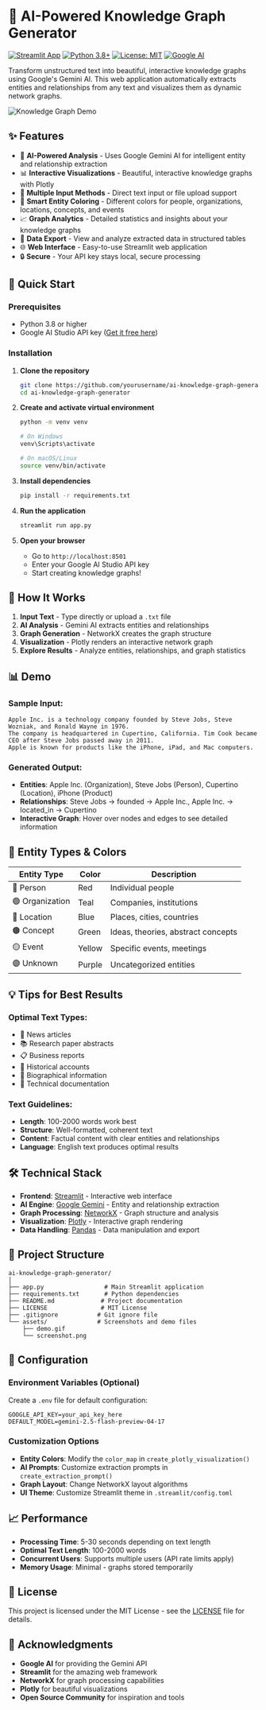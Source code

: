 # 🧠 AI-Powered Knowledge Graph Generator

[![Streamlit App](https://static.streamlit.io/badges/streamlit_badge_black_white.svg)](https://your-app-url.streamlit.app)
[![Python 3.8+](https://img.shields.io/badge/python-3.8+-blue.svg)](https://www.python.org/downloads/)
[![License: MIT](https://img.shields.io/badge/License-MIT-yellow.svg)](https://opensource.org/licenses/MIT)
[![Google AI](https://img.shields.io/badge/Powered%20by-Google%20Gemini-4285F4.svg)](https://ai.google.dev/)

Transform unstructured text into beautiful, interactive knowledge graphs using Google's Gemini AI. This web application automatically extracts entities and relationships from any text and visualizes them as dynamic network graphs.

![Knowledge Graph Demo](https://via.placeholder.com/800x400/1f77b4/ffffff?text=Interactive+Knowledge+Graph+Visualization)

## ✨ Features

- 🤖 **AI-Powered Analysis** - Uses Google Gemini AI for intelligent entity and relationship extraction
- 📊 **Interactive Visualizations** - Beautiful, interactive knowledge graphs with Plotly
- 📁 **Multiple Input Methods** - Direct text input or file upload support
- 🎨 **Smart Entity Coloring** - Different colors for people, organizations, locations, concepts, and events
- 📈 **Graph Analytics** - Detailed statistics and insights about your knowledge graphs
- 💾 **Data Export** - View and analyze extracted data in structured tables
- 🌐 **Web Interface** - Easy-to-use Streamlit web application
- 🔒 **Secure** - Your API key stays local, secure processing

## 🚀 Quick Start

### Prerequisites
- Python 3.8 or higher
- Google AI Studio API key ([Get it free here](https://makersuite.google.com/app/apikey))

### Installation

1. **Clone the repository**
   ```bash
   git clone https://github.com/yourusername/ai-knowledge-graph-generator.git
   cd ai-knowledge-graph-generator
   ```

2. **Create and activate virtual environment**
   ```bash
   python -m venv venv
   
   # On Windows
   venv\Scripts\activate
   
   # On macOS/Linux  
   source venv/bin/activate
   ```

3. **Install dependencies**
   ```bash
   pip install -r requirements.txt
   ```

4. **Run the application**
   ```bash
   streamlit run app.py
   ```

5. **Open your browser**
   - Go to `http://localhost:8501`
   - Enter your Google AI Studio API key
   - Start creating knowledge graphs!

## 🎯 How It Works

1. **Input Text** - Type directly or upload a `.txt` file
2. **AI Analysis** - Gemini AI extracts entities and relationships
3. **Graph Generation** - NetworkX creates the graph structure
4. **Visualization** - Plotly renders an interactive network graph
5. **Explore Results** - Analyze entities, relationships, and graph statistics

## 📊 Demo

### Sample Input:
```
Apple Inc. is a technology company founded by Steve Jobs, Steve Wozniak, and Ronald Wayne in 1976. 
The company is headquartered in Cupertino, California. Tim Cook became CEO after Steve Jobs passed away in 2011. 
Apple is known for products like the iPhone, iPad, and Mac computers.
```

### Generated Output:
- **Entities**: Apple Inc. (Organization), Steve Jobs (Person), Cupertino (Location), iPhone (Product)
- **Relationships**: Steve Jobs → founded → Apple Inc., Apple Inc. → located_in → Cupertino
- **Interactive Graph**: Hover over nodes and edges to see detailed information

## 🎨 Entity Types & Colors

| Entity Type | Color | Description |
|-------------|-------|-------------|
| 🔴 Person | Red | Individual people |
| 🟢 Organization | Teal | Companies, institutions |
| 🔵 Location | Blue | Places, cities, countries |
| 🟤 Concept | Green | Ideas, theories, abstract concepts |
| 🟡 Event | Yellow | Specific events, meetings |
| 🟣 Unknown | Purple | Uncategorized entities |

## 💡 Tips for Best Results

### Optimal Text Types:
- 📰 News articles
- 📚 Research paper abstracts  
- 📋 Business reports
- 📖 Historical accounts
- 👤 Biographical information
- 📄 Technical documentation

### Text Guidelines:
- **Length**: 100-2000 words work best
- **Structure**: Well-formatted, coherent text
- **Content**: Factual content with clear entities and relationships
- **Language**: English text produces optimal results

## 🛠️ Technical Stack

- **Frontend**: [Streamlit](https://streamlit.io/) - Interactive web interface
- **AI Engine**: [Google Gemini](https://ai.google.dev/) - Entity and relationship extraction
- **Graph Processing**: [NetworkX](https://networkx.org/) - Graph structure and analysis
- **Visualization**: [Plotly](https://plotly.com/python/) - Interactive graph rendering
- **Data Handling**: [Pandas](https://pandas.pydata.org/) - Data manipulation and export

## 📁 Project Structure

```
ai-knowledge-graph-generator/
│
├── app.py                 # Main Streamlit application
├── requirements.txt       # Python dependencies  
├── README.md             # Project documentation
├── LICENSE               # MIT License
├── .gitignore           # Git ignore file
└── assets/              # Screenshots and demo files
    ├── demo.gif
    └── screenshot.png
```

## 🔧 Configuration

### Environment Variables (Optional)
Create a `.env` file for default configuration:
```env
GOOGLE_API_KEY=your_api_key_here
DEFAULT_MODEL=gemini-2.5-flash-preview-04-17
```

### Customization Options
- **Entity Colors**: Modify the `color_map` in `create_plotly_visualization()`
- **AI Prompts**: Customize extraction prompts in `create_extraction_prompt()`
- **Graph Layout**: Change NetworkX layout algorithms
- **UI Theme**: Customize Streamlit theme in `.streamlit/config.toml`

## 📈 Performance

- **Processing Time**: 5-30 seconds depending on text length
- **Optimal Text Length**: 100-2000 words
- **Concurrent Users**: Supports multiple users (API rate limits apply)
- **Memory Usage**: Minimal - graphs stored temporarily

## 📄 License

This project is licensed under the MIT License - see the [LICENSE](LICENSE) file for details.

## 🙏 Acknowledgments

- **Google AI** for providing the Gemini API
- **Streamlit** for the amazing web framework
- **NetworkX** for graph processing capabilities
- **Plotly** for beautiful visualizations
- **Open Source Community** for inspiration and tools

